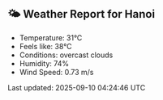<!-- WEATHER-START -->
## 🌤 Weather Report for Hanoi

- Temperature: 31°C
- Feels like: 38°C
- Conditions: overcast clouds
- Humidity: 74%
- Wind Speed: 0.73 m/s

Last updated: 2025-09-10 04:24:46 UTC
<!-- WEATHER-END -->
